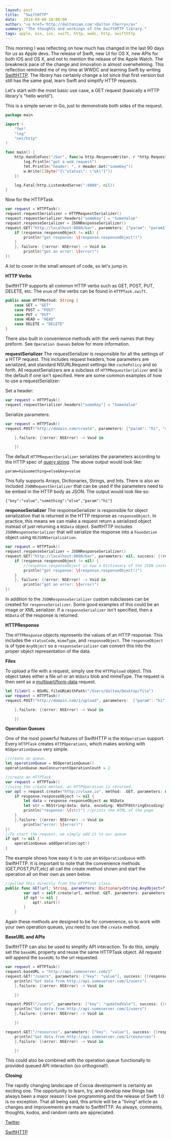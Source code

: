 ```yaml
---
layout: post
title:  "SwiftHTTP"
date:   2014-09-09 10:00:00
author: "<a href='http://daltoniam.com'>Dalton Cherry</a>"
summary: "The thoughts and workings of the SwiftHTTP library."
tags: apple, osx, ios, swift, http, wwdc, http, swifthttp
---
```


This morning I was reflecting on how much has changed in the last 90 days for us as Apple devs. The release of Swift, new UI for OS X, new APIs for both iOS and OS X, and not to mention the release of the Apple Watch. The breakneck pace of the change and innovation is almost overwhelming. This reflection reminded me of my time at WWDC and learning Swift by writing [SwiftHTTP](https://github.com/daltoniam/SwiftHTTP). The library has certainly change a lot since that first version but still has the same goal, learn Swift and simplify HTTP requests.

Let's start with the most basic use case, a GET request (basically a HTTP library's "hello world").

This is a simple server in Go, just to demonstrate both sides of the request.

```go
package main

import (
    "fmt"
    "log"
    "net/http"
)

func main() {
    http.HandleFunc("/bar", func(w http.ResponseWriter, r *http.Request) {
        log.Println("got a web request")
        fmt.Println("header: ", r.Header.Get("someKey"))
        w.Write([]byte("{\"status\": \"ok\"}"))
    })

    log.Fatal(http.ListenAndServe(":8080", nil))
}
```

Now for the HTTPTask.

```swift
var request = HTTPTask()
request.requestSerializer = HTTPRequestSerializer()
request.requestSerializer.headers["someKey"] = "SomeValue"
request.responseSerializer = JSONResponseSerializer()
request.GET("http://localhost:8080/bar", parameters: ["param": "param1", "array": ["first array element","second","third"], "num": 23], success: {(response: HTTPResponse) -> Void in
    if (response.responseObject != nil) {
        println("got response: \(response.responseObject!)")
    }
    }, failure: {(error: NSError) -> Void in
        println("got an error: \(error)")
})
```

A lot to cover in the small amount of code, so let's jump in.

**HTTP Verbs**

SwiftHTTP supports all common HTTP verbs such as GET, POST, PUT, DELETE, etc. The `enum` of the verbs can be found in `HTTPTask.swift`.

```swift
public enum HTTPMethod: String {
    case GET = "GET"
    case POST = "POST"
    case PUT = "PUT"
    case HEAD = "HEAD"
    case DELETE = "DELETE"
}
```

There also built in convenience methods with the verb names that they preform. See `Operation Queues` below for more information.

**requestSerializer**
The requestSerializer is responsible for all the settings of a HTTP request. This includes request headers, how parameters are serialized, and standard NSURLRequest settings like `cachePolicy` and so forth. All requestSerializers are a subclass of `HTTPRequestSerializer` and is the default if one isn't specified. Here are some common examples of how to use a requestSerializer:

Set a header:

```swift
var request = HTTPTask()
request.requestSerializer.headers["someKey"] = "SomeValue"
```

Serialize parameters:

```swift
var request = HTTPTask()
request.POST("http://domain.com/create", parameters: ["param": "hi", "something": "else", "key": "value"], success: {(response: HTTPResponse) -> Void in

    },failure: {(error: NSError) -> Void in

    })
```

The default `HTTPRequestSerializer` serializes the parameters according to the HTTP spec of [query string](http://en.wikipedia.org/wiki/Query_string). The above output would look like:

```
param=hi&something=else&key=value
```

This fully supports Arrays, Dictionaries, Strings, and Ints. There is also an included `JSONRequestSerializer` that can be used if the parameters need to be embed in the HTTP body as JSON. The output would look like so:

```
{"key":"value","something":"else","param":"hi"}
```

**responseSerializer**
The responseSerializer is responsible for object serialization that is returned in the HTTP response as `responseObject`. In practice, this means we can make a request return a serialized object instead of just returning a `NSData` object. SwiftHTTP includes `JSONResponseSerializer` that will serialize the response into a `Foundation` object using `NSJSONSerialization`.

```swift
var request = HTTPTask()
request.responseSerializer = JSONResponseSerializer()
request.GET("http://localhost:8080/bar", parameters: nil, success: {(response: HTTPResponse) -> Void in
    if (response.responseObject != nil) {
        //response.responseObject is now a Dictionary of the JSON instead of just raw NSData
        println("got response: \(response.responseObject!)")
    }
    }, failure: {(error: NSError) -> Void in
        println("got an error: \(error)")
})
```

In addition to the `JSONResponseSerializer` custom subclasses can be created for `responseSerializer`. Some good examples of this could be an image or XML serializer. If a `responseSerializer` isn't specified, then a `NSData` of the response is returned.

**HTTPResponse**

The `HTTPResponse` objects represents the values of an HTTP response. This includes the `statusCode`, `mimeType`, and `responseObject`. The `responseObject` is of type `AnyObject` so a `responseSerializer` can convert this into the proper object representation of the data.

**Files**

To upload a file with a request, simply use the `HTTPUpload` object. This object takes either a file url or an `NSData` blob and mimeType. The request is then sent as a [multipart/form-data](https://www.ietf.org/rfc/rfc1867.txt) request.

```swift
let fileUrl = NSURL.fileURLWithPath("/Users/dalton/Desktop/file")
var request = HTTPTask()
request.POST("http://domain.com/1/upload", parameters:  ["param": "hi", "something": "else", "key": "value","file": HTTPUpload(fileUrl: fileUrl)], success: {(response: HTTPResponse) -> Void in

    },failure: {(error: NSError) -> Void in

    })
```

**Operation Queues**

One of the most powerful features of SwiftHTTP is the `NSOperation` support. Every `HTTPTask` creates `HTTPOperations`, which makes working with `NSOperationQueue` very simple.

```swift
//create an queue.
let operationQueue = NSOperationQueue()
operationQueue.maxConcurrentOperationCount = 2

//create an HTTPTask
var request = HTTPTask()
//using the create method, an HTTPOperation is returned.
var opt = request.create("http://vluxe.io", method: .GET, parameters: nil, success: {(response: HTTPResponse) -> Void in
    if response.responseObject != nil {
        let data = response.responseObject as NSData
        let str = NSString(data: data, encoding: NSUTF8StringEncoding)
        println("response: \(str)") //prints the HTML of the page
    }
    },failure: {(error: NSError) -> Void in
        println("error: \(error)")
})
//To start the request, we simply add it to our queue
if opt != nil {
    operationQueue.addOperation(opt!)
}
```

The example shows how easy it is to use an `NSOperationQueue` with SwiftHTTP. It is important to note that the convenience methods (GET,POST,PUT,etc) all call the create method shown and start the operation all on their own as seen below.

```swift
//pulled this directly from the HTTPTask class.
public func GET(url: String, parameters: Dictionary<String,AnyObject>?, success:((HTTPResponse) -> Void)!, failure:((NSError) -> Void)!) {
        var opt = self.create(url, method:.GET, parameters: parameters,success,failure)
        if opt != nil {
            opt!.start()
        }
    }
```

Again these methods are designed to be for convenience, so to work with your own operation queues, you need to use the `create` method.

**BaseURL and APIs**

SwiftHTTP can also be used to simplify API interaction. To do this, simply set the `baseURL` property and reuse the same HTTPTask object. All request will append the `baseURL` to the url requested.

```swift
var request = HTTPTask()
request.baseURL = "http://api.someserver.com/1"
request.GET("/users", parameters: ["key": "value"], success: {(response: HTTPResponse) -> Void in
    println("Got data from http://api.someserver.com/1/users")
    },failure: {(error: NSError) -> Void in

    })

request.POST("/users", parameters: ["key": "updatedVale"], success: {(response: HTTPResponse) -> Void in
    println("Got data from http://api.someserver.com/1/users")
    },failure: {(error: NSError) -> Void in

    })

request.GET("/resources", parameters: ["key": "value"], success: {(response: HTTPResponse) -> Void in
    println("Got data from http://api.someserver.com/1/resources")
    },failure: {(error: NSError) -> Void in

    })
```

This could also be combined with the operation queue functionally to provided queued API interaction (so orthogonal!).

**Closing**

The rapidly changing landscape of Cocoa development is certainly an exciting one. The opportunity to learn, try, and develop new things has always been a major reason I love programming and the release of Swift 1.0 is no exception. That all being said, this article will be a "living" article as changes and improvements are made to SwiftHTTP. As always, comments, thoughts, kudos, and random rants are appreciated.

[Twitter](https://twitter.com/daltoniam)

[SwiftHTTP](https://twitter.com/daltoniamhttps://github.com/daltoniam/SwiftHTTP)





